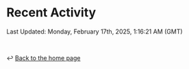 # Recent Activity

<!--RECENT_ACTIVITY:start-->
<!--RECENT_ACTIVITY:end-->

<!--RECENT_ACTIVITY:last_update-->
Last Updated: Monday, February 17th, 2025, 1:16:21 AM (GMT)
<!--RECENT_ACTIVITY:last_update_end-->

<br>

↩️ [Back to the home page](/README.md)
